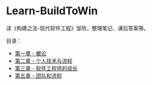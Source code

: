 # Learn-BuildToWin
读《构建之法-现代软件工程》邹欣，整理笔记、课后答案等。

目录：
* [第一章 - 概论](./Chapter1/README.md)
* [第二章 - 个人技术与流程](./Chapter2/README.md)
* [第三章 - 软件工程师的成长](./Chapter3/README.md)
* [第五章 - 团队和流程](./Chapter5/README.md)